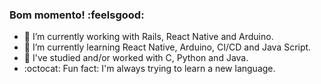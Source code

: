 ### Bom momento! :feelsgood:

- 🔭 I’m currently working with Rails, React Native and Arduino.
- 🌱 I’m currently learning React Native, Arduino, CI/CD and Java Script.
- :paperclip: I've studied and/or worked with C, Python and Java.
- :octocat: Fun fact: I'm always trying to learn a new language.
